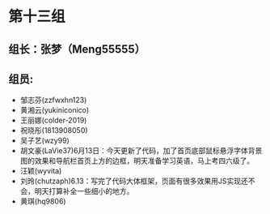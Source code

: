 # 第十三组

## 组长：张梦（Meng55555）
## 组员:
* 邹志芬(zzfwxhn123)
* 黄湘云(yukiniconico)
* 王丽娜(colder-2019)
* 祝晓彤(1813908050)
* 吴子艺(wzy99)
* 胡文豪(LaVie37)6月13日：今天更新了代码，加了首页底部鼠标悬浮字体背景图的效果和导航栏首页上方的边框，明天准备学习英语，马上考四六级了。
* 汪颖(wyvita)
* 刘玲(chutzaph)6.13：写完了代码大体框架，页面有很多效果用JS实现还不会，明天打算补全一些细小的地方。
* 黄琪(hq9806)
